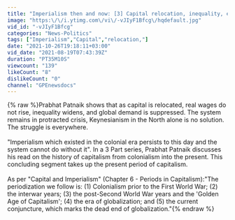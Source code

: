 ```yaml
---
title: "Imperialism then and now: [3] Capital relocation, inequality, encroachment and protracted crisis"
image: "https:\/\/i.ytimg.com\/vi\/-vJIyF1Bfcg\/hqdefault.jpg"
vid_id: "-vJIyF1Bfcg"
categories: "News-Politics"
tags: ["Imperialism","Capital","relocation,"]
date: "2021-10-26T19:18:11+03:00"
vid_date: "2021-08-19T07:43:39Z"
duration: "PT35M10S"
viewcount: "139"
likeCount: "8"
dislikeCount: "0"
channel: "GPEnewsdocs"
---
```

{% raw %}Prabhat Patnaik shows that as capital is relocated, real wages do not rise, inequality widens, and global demand is suppressed. The system remains in protracted crisis, Keynesianism in the North alone is no solution. The struggle is everywhere.<br /><br />&quot;Imperialism which existed in the colonial era persists to this day and the system cannot do without it&quot;. In a 3 Part series, Prabhat Patnaik discusses his read on the history of capitalism from colonialism into the present.  This concluding segment takes up the present period of capitalism.<br /><br />As per &quot;Capital and Imperialism&quot; (Chapter 6 - Periods in Capitalism):&quot;The periodization we follow is: (1) Colonialism prior to the First World War; (2) the interwar years; (3) the post-Second World War years and the 'Golden Age of Capitalism'; (4) the era of globalization; and (5) the current conjuncture, which marks the dead end of globalization.&quot;{% endraw %}

